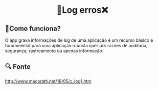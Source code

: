 <h1 align="center">🧾Log erros❌</h1>
<h2>🤔Como funciona?</h2>
<p>O app grava informações de log de uma aplicação é um recurso básico e fundamental para uma aplicação robusta quer por razões de auditoria, segurança, rastreamento ou apenas informação.</p>
<h2>🔍 Fonte</h2>
<a href="http://www.macoratti.net/18/05/c_log1.htm"  target="_blank">http://www.macoratti.net/18/05/c_log1.htm</a>

